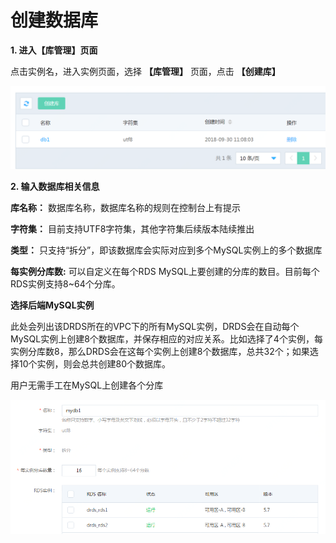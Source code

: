 # 创建数据库

**1. 进入【库管理】页面**

点击实例名，进入实例页面，选择 **【库管理】** 页面，点击 **【创建库】**

![DB列表](../../../../../image/DRDS/db-list.png)


**2. 输入数据库相关信息**

**库名称：** 数据库名称，数据库名称的规则在控制台上有提示

**字符集：** 目前支持UTF8字符集，其他字符集后续版本陆续推出

**类型：** 只支持“拆分”，即该数据库会实际对应到多个MySQL实例上的多个数据库

**每实例分库数:** 可以自定义在每个RDS MySQL上要创建的分库的数目。目前每个RDS实例支持8~64个分库。

**选择后端MySQL实例**

此处会列出该DRDS所在的VPC下的所有MySQL实例，DRDS会在自动每个MySQL实例上创建8个数据库，并保存相应的对应关系。比如选择了4个实例，每实例分库数8，那么DRDS会在这每个实例上创建8个数据库，总共32个；如果选择10个实例，则会总共创建80个数据库。

用户无需手工在MySQL上创建各个分库

![创建库1](../../../../../image/DRDS/create-db-1.png)
